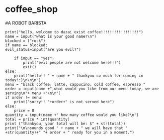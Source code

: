 # coffee_shop
#A ROBOT BARISTA

    print("hello, welcome to dazai exist coffee!!!!!!!!!!!!!!!!!")
    name = input("what is your good name?\n")
    blocked = ("rock")
    if name == blocked:
    evil_status=input("are you evil?")
    
        if input == "yes":
            print("evil people are not welcome here!!!")
            exit()        
    else:
        print("hello!! " + name + " thankyou so much for coming in today!:)\n\n\n")
    menu = "black coffee, latte, cappucino, cold coffee, espresso "
    order = input(name +",what would you like from our menu today, we are serving\n"+ menu +"\n\n")
    if order != menu:
        print("sorry!! "+order+" is not served here")
    else:
        price = 8
    quantity = input(name +" how many coffee would you like?\n")
    total = price * int(quantity)
    print ("thankyou, your total will be: $" + str(total))
    print("\n\nsounds good " + name + " we will have that " +str(quantity)+" "+ order + " ready for you in a moment.")

